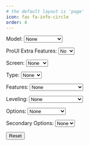```yaml
---
# the default layout is 'page'
icon: fas fa-info-circle
order: 4
---
```


<label for="model">Model:</label>
<select id="model" onchange="updateModelSelections()">
    <option value="">None</option>
    <option value="Aquila">Aquila</option>
    <option value="Aquila X3">Aquila X3</option>
    <option value="HC32">HC32</option>
    <option value="Ender">Ender-3V2/S1</option>
    <!-- Add more model options here -->
</select>

<label for="proUIExtraFeatures">ProUI Extra Features:</label>
<select id="proUIExtraFeatures" onchange="updateCandidates()">
    <option value="">No</option>
    <option value="-ProUI-EX">Yes</option>
</select>

<label for="screen">Screen:</label>
<select id="screen" onchange="updateCandidates()">
    <option value="None">None</option>
    <option value="">DWIN</option>
    <option value="TJC-">TJC</option>
    <option value="C2-">12864</option>
    <!-- Add more screen options here -->
</select>

<label for="type">Type:</label>
<select id="type" onchange="updateCandidates()">
    <option value="">None</option>
    <option value="_422">422</option>
    <option value="_427">427</option>
    <option value="_GD32">GD32</option>
    <option value="_N32">N32</option>
    <option value="HC32">HC32</option>
    <option value="_SKR-Mini-E3-">SKR</option>
    <!-- Add more type options here -->
</select>

<label for="features">Features:</label>
<select id="features" onchange="updateCandidates()">
    <option value="">None</option>
    <option value="_BMP">BIQU MicroProbe V2</option>
    <option value="_IND">Induction Probe</option>
    <option value="_SPRT13">_SPRT13</option>
    <!-- Add feature options here -->
</select>

<div id="secondaryFeaturesDiv" style="display: none;">
    <label for="secondaryFeatures">Secondary Features:</label>
    <select id="secondaryFeatures" onchange="updateCandidates()">
        <option value="">None</option>
        <option value="_BMP">BIQU MicroProbe V2</option>
        <!-- Add more SKR version options here -->
    </select>
</div>

<label for="leveling">Leveling:</label>
<select id="leveling" onchange="updateCandidates()">
    <option value="">None</option>
    <option value="_Default">Default</option>
    <option value="_BLT">Bilinear Bed Leveling</option>
    <option value="_UBL">Unified Bed Leveling</option>
    <option value="_MM">Manual Mesh</option>
    <!-- Add more leveling options here -->
</select>

<label for="options">Options:</label>
<select id="options" onchange="updateCandidates()">
    <option value="">None</option>
    <option value="-MPC">MPC</option>
    <option value="-IS">Input Shaping</option>
    <!-- Add more option options here -->
</select>

<label for="secondaryOptions">Secondary Options:</label>
<select id="secondaryOptions" onchange="updateCandidates()">
    <option value="">None</option>
    <option value="-MPC">MPC</option>
    <!-- Add more secondary option options here -->
</select>

<button onclick="resetSelections()">Reset</button>

<div id="candidates"></div>

<script>
    async function updateCandidates() {
        var model = document.getElementById("model").value;
        var screen = document.getElementById("screen").value;
        var type = document.getElementById("type").value;
        var features = document.getElementById("features").value;
        var secondaryFeatures = document.getElementById("secondaryFeatures").value;
        var leveling = document.getElementById("leveling").value;
        var options = document.getElementById("options").value;
        var secondaryOptions = document.getElementById("secondaryOptions").value;
        var proUIExtraFeatures = document.getElementById("proUIExtraFeatures").value;
        var secondaryFeaturesDiv = document.getElementById("secondaryFeaturesDiv");
        secondaryFeaturesDiv.style.display = ((features === "_SPRT13") ? "block" : "none");
        var linkPrefix = "";

        var response;

        // Fetch release data from the appropriate API
        if (model === "HC32" || type === "HC32") {
            // Adjust the linkPrefix and exclude the screen option
            if (screen === "C2-") {
                screen = "C2-";
            } else if (screen === "") {
                screen = "HC32";
            } else if (screen === "None") {
                screen = "";
            }
            response = await fetch('https://api.github.com/repos/classicrocker883/MRiscoCProUI/releases/tags/2.1.3f-5-HC32-2');
            var data = await response.json();
            dataAssets = data.assets;
        } else if (model === "Ender") {
            if (screen === "") {
                screen = "Ender";
            }
            response = await fetch('https://api.github.com/repos/classicrocker883/MRiscoCProUI/releases/tags/2.1.3f-5-ender3-2');
            var data = await response.json();
            dataAssets = data.assets;
        } else {
            if (screen === "") {
                screen = "Aquila";
            }
            response = await fetch('https://api.github.com/repos/classicrocker883/MRiscoCProUI/releases/latest');
            var data = await response.json();
            dataAssets = data.assets;
        }

        linkPrefix = screen;

        var candidates = [];

        dataAssets.forEach(asset => {
            var name = asset.name;

            // Check if "None" is selected for features
            if (features === "") {
                if (name.includes("_BMP") || name.includes("_IND") || name.includes("_SPRT13")) {
                    return; // Skip this asset
                }
            }

            if (
                name.startsWith(linkPrefix) &&
                (type === "" || name.includes(type)) &&
                (features === "" || name.includes(features)) &&
                (secondaryFeatures === "" || name.includes(secondaryFeatures)) &&
                (leveling === "" || name.includes(leveling)) &&
                (options === "" || name.includes(options)) &&
                (secondaryOptions === "" || name.includes(secondaryOptions)) &&
                (proUIExtraFeatures === "" || name.includes(proUIExtraFeatures))
            ) {
                var url = asset.browser_download_url;
                var filename = url.substring(url.lastIndexOf('/') + 1); // Extract filename from URL
                candidates.push({ url: url, filename: filename }); // Store both URL and filename
            }
        });

        var candidatesList = document.getElementById("candidates");
        candidatesList.innerHTML = "<strong>Candidates:</strong><br>";
        if (candidates.length > 0) {
            candidates.forEach(candidate => {
                candidatesList.innerHTML += "<a href='" + candidate.url + "'>" + candidate.filename + "</a><br>"; // Display filename instead of full URL
            });
        } else {
            candidatesList.textContent = "No candidates found.";
        }
    }

    function updateModelSelections() {
        var model = document.getElementById("model").value;

        clearSelections(); // Clear previous selections except for model

        if (model === "Aquila X3") {
            features.value = "_IND"; // Induction Probe
            document.getElementById("screen").selectedIndex = 1;
        } else if (model === "Aquila") {
            type.value = "_GD32"; // GD32
            document.getElementById("screen").selectedIndex = 1;
        } else if (model === "HC32") {
            type.value = "HC32"; // Set appropriate value for HC32
            document.getElementById("screen").selectedIndex = 1;
        } else if (model === "Ender") {
            document.getElementById("screen").selectedIndex = 1;
        }

        updateCandidates();
    }

    function clearSelections() {
        document.getElementById("screen").selectedIndex = 0;
        document.getElementById("type").selectedIndex = 0;
        document.getElementById("features").selectedIndex = 0;
        document.getElementById("secondaryFeatures").selectedIndex = 0;
        document.getElementById("leveling").selectedIndex = 0;
        document.getElementById("options").selectedIndex = 0;
        document.getElementById("secondaryOptions").selectedIndex = 0;
        document.getElementById("proUIExtraFeatures").selectedIndex = 0;
        document.getElementById("secondaryFeaturesDiv").style.display = "none";
    }

    function resetSelections() {
        document.getElementById("model").selectedIndex = 0;
        clearSelections();
        updateCandidates();
    }

    // Initialize candidates on page load
    window.onload = updateCandidates;
</script>
